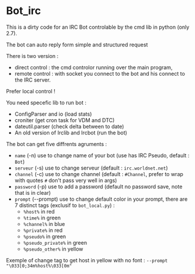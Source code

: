 # Bot_irc

This is a dirty code for an IRC Bot controlable by the cmd lib in python (only 2.7).

The bot can auto reply form simple and structured request

There is two version :
  - direct control : the cmd controlor running over the main program,
  - remote control : with socket you connect to the bot and his connect to the IRC server.

Prefer local control !

You need specefic lib to run bot :
  - ConfigParser and io (load stats)
  - croniter (get cron task for VDM and DTC)
  - dateutil.parser (check delta between to date)
  - An old version of Irclib and Ircbot (run the bot)

The bot can get five diffrents agruments :
  - `name` (-n) use to change name of your bot (use has IRC Pseudo, default : `Bot`)
  - `serveur` (-s) use to change serveur (default : `irc.worldnet.net`)
  - `channel` (-c) use to change channel (default : `#Channel`, prefer to wrap with quotes `#` don't pass very well in args) 
  - `password` (-p) use to add a password (default no password save, note that is in clear)
  - `prompt` (--prompt) use to change default color in your prompt, there are 7 distinct tags (exclusif to `bot_local.py`) :
    - `%host%` in red
    - `%time%` in green
    - `%channel%` in blue
    - `%private%` in red
    - `%pseudo%` in green
    - `%pseudo_private%` in green
    - `%pseudo_other%` in yellow

Exemple of change tag to get host in yellow with no font : `--prompt "\033[0;34m%host%\033[0m"`
